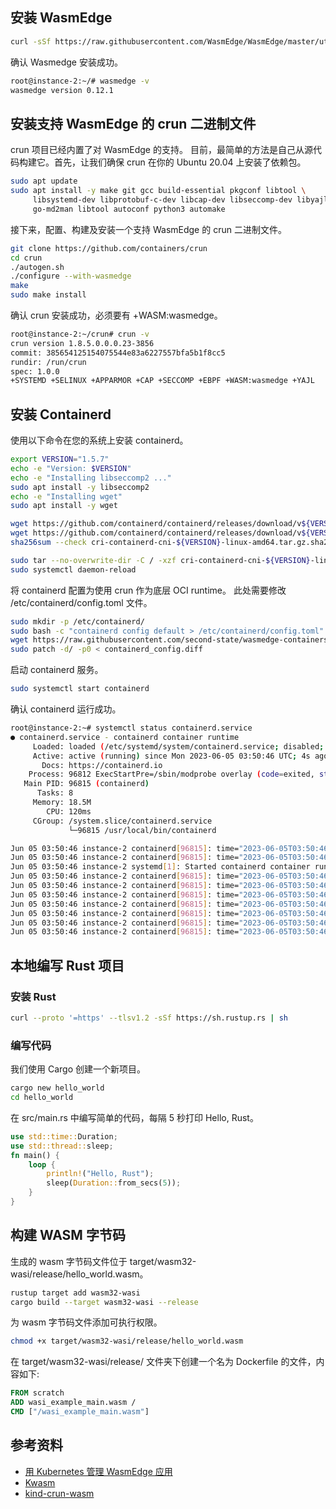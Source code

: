 ## 安装 WasmEdge

```bash
curl -sSf https://raw.githubusercontent.com/WasmEdge/WasmEdge/master/utils/install.sh | bash
```

确认 Wasmedge 安装成功。

```bash
root@instance-2:~/# wasmedge -v
wasmedge version 0.12.1
```
## 安装支持 WasmEdge 的 crun 二进制文件

crun 项目已经内置了对 WasmEdge 的支持。 目前，最简单的方法是自己从源代码构建它。首先，让我们确保 crun 在你的 Ubuntu 20.04 上安装了依赖包。 

```bash
sudo apt update
sudo apt install -y make git gcc build-essential pkgconf libtool \
     libsystemd-dev libprotobuf-c-dev libcap-dev libseccomp-dev libyajl-dev \
     go-md2man libtool autoconf python3 automake
```

接下来，配置、构建及安装一个支持 WasmEdge 的 crun 二进制文件。

```bash
git clone https://github.com/containers/crun
cd crun
./autogen.sh
./configure --with-wasmedge
make
sudo make install
```

确认 crun 安装成功，必须要有 +WASM:wasmedge。

```bash
root@instance-2:~/crun# crun -v
crun version 1.8.5.0.0.0.23-3856
commit: 385654125154075544e83a6227557bfa5b1f8cc5
rundir: /run/crun
spec: 1.0.0
+SYSTEMD +SELINUX +APPARMOR +CAP +SECCOMP +EBPF +WASM:wasmedge +YAJL
```

## 安装 Containerd

使用以下命令在您的系统上安装 containerd。

```bash
export VERSION="1.5.7"
echo -e "Version: $VERSION"
echo -e "Installing libseccomp2 ..."
sudo apt install -y libseccomp2
echo -e "Installing wget"
sudo apt install -y wget

wget https://github.com/containerd/containerd/releases/download/v${VERSION}/cri-containerd-cni-${VERSION}-linux-amd64.tar.gz
wget https://github.com/containerd/containerd/releases/download/v${VERSION}/cri-containerd-cni-${VERSION}-linux-amd64.tar.gz.sha256sum
sha256sum --check cri-containerd-cni-${VERSION}-linux-amd64.tar.gz.sha256sum

sudo tar --no-overwrite-dir -C / -xzf cri-containerd-cni-${VERSION}-linux-amd64.tar.gz
sudo systemctl daemon-reload
```

将 containerd 配置为使用 crun 作为底层 OCI runtime。 此处需要修改 /etc/containerd/config.toml 文件。

```bash
sudo mkdir -p /etc/containerd/
sudo bash -c "containerd config default > /etc/containerd/config.toml"
wget https://raw.githubusercontent.com/second-state/wasmedge-containers-examples/main/containerd/containerd_config.diff
sudo patch -d/ -p0 < containerd_config.diff
```

启动 containerd 服务。

```bash
sudo systemctl start containerd
```

确认 containerd 运行成功。

```bash
root@instance-2:~# systemctl status containerd.service
● containerd.service - containerd container runtime
     Loaded: loaded (/etc/systemd/system/containerd.service; disabled; vendor preset: enabled)
     Active: active (running) since Mon 2023-06-05 03:50:46 UTC; 4s ago
       Docs: https://containerd.io
    Process: 96812 ExecStartPre=/sbin/modprobe overlay (code=exited, status=0/SUCCESS)
   Main PID: 96815 (containerd)
      Tasks: 8
     Memory: 18.5M
        CPU: 120ms
     CGroup: /system.slice/containerd.service
             └─96815 /usr/local/bin/containerd

Jun 05 03:50:46 instance-2 containerd[96815]: time="2023-06-05T03:50:46.665538548Z" level=info msg=serving... address=/run/containerd/containerd.sock.ttrpc
Jun 05 03:50:46 instance-2 containerd[96815]: time="2023-06-05T03:50:46.665764015Z" level=info msg=serving... address=/run/containerd/containerd.sock
Jun 05 03:50:46 instance-2 systemd[1]: Started containerd container runtime.
Jun 05 03:50:46 instance-2 containerd[96815]: time="2023-06-05T03:50:46.665559121Z" level=info msg="Start subscribing containerd event"
Jun 05 03:50:46 instance-2 containerd[96815]: time="2023-06-05T03:50:46.667714504Z" level=info msg="Start recovering state"
Jun 05 03:50:46 instance-2 containerd[96815]: time="2023-06-05T03:50:46.668015794Z" level=info msg="Start event monitor"
Jun 05 03:50:46 instance-2 containerd[96815]: time="2023-06-05T03:50:46.668280745Z" level=info msg="Start snapshots syncer"
Jun 05 03:50:46 instance-2 containerd[96815]: time="2023-06-05T03:50:46.668440128Z" level=info msg="Start cni network conf syncer"
Jun 05 03:50:46 instance-2 containerd[96815]: time="2023-06-05T03:50:46.668589738Z" level=info msg="Start streaming server"
Jun 05 03:50:46 instance-2 containerd[96815]: time="2023-06-05T03:50:46.669911123Z" level=info msg="containerd successfully booted in 0.059048s"
```

## 本地编写 Rust 项目

### 安装 Rust

```bash
curl --proto '=https' --tlsv1.2 -sSf https://sh.rustup.rs | sh
```

### 编写代码

我们使用 Cargo 创建一个新项目。

```bash
cargo new hello_world
cd hello_world
```

在 src/main.rs 中编写简单的代码，每隔 5 秒打印 Hello, Rust。

```rust
use std::time::Duration;
use std::thread::sleep;
fn main() {
    loop {
        println!("Hello, Rust");
        sleep(Duration::from_secs(5));
    }
}
```

## 构建 WASM 字节码

生成的 wasm 字节码文件位于 target/wasm32-wasi/release/hello_world.wasm。

```bash
rustup target add wasm32-wasi
cargo build --target wasm32-wasi --release
```

为 wasm 字节码文件添加可执行权限。

```bash
chmod +x target/wasm32-wasi/release/hello_world.wasm
```

在 target/wasm32-wasi/release/ 文件夹下创建一个名为 Dockerfile 的文件，内容如下:

```Dockerfile
FROM scratch
ADD wasi_example_main.wasm /
CMD ["/wasi_example_main.wasm"]
```

## 参考资料
- [用 Kubernetes 管理 WasmEdge 应用](https://wasmedge.org/book/zh/kubernetes.html)
- [Kwasm](https://kwasm.sh/quickstart/)
- [kind-crun-wasm](https://github.com/Liquid-Reply/kind-crun-wasm)